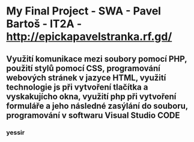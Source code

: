 # My Final Project - SWA - Pavel Bartoš - IT2A - http://epickapavelstranka.rf.gd/
## Využití komunikace mezi soubory pomocí PHP, použití stylů pomocí CSS, programování webových stránek v jazyce HTML, využití technologie js při vytvoření tlačítka a vyskakujícho okna, využití php při vytvoření formuláře a jeho následné zasýlání do souboru, programování v softwaru Visual Studio CODE
### yessir
